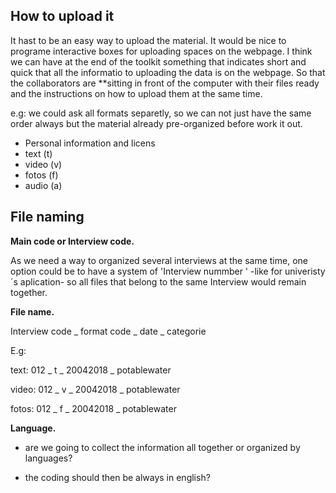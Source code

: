 
## How to upload it

It hast to be an easy way to upload the material. It would be nice to programe interactive boxes for uploading spaces 
on the webpage. I think we can have at the end of the toolkit something that indicates short and quick that all the informatio  to uploading the data is on the webpage. 
So that the collaborators are **sitting in front of the computer with their files ready and the instructions on how to upload them at the same time. 

e.g: we could ask all formats separetly, so we can not just have the same order always but the material already pre-organized before work it out. 

* Personal information and licens 
* text  (t)
* video  (v)
* fotos  (f)
* audio  (a)



## File naming

**Main code or Interview code.** 

As we need a way to organized several interviews at the same time, one option could be to have a system of 
'Interview nummber ' -like for univeristy´s aplication- so all files that belong to the same Interview would remain together.



**File name.**

Interview code _ format code _ date _ categorie 

E.g: 

text: 012 _ t _ 20042018 _ potablewater

video: 012 _ v _ 20042018 _ potablewater

fotos: 012 _ f _ 20042018 _ potablewater 


**Language.** 

* are we going to collect the information all together or organized by languages? 

* the coding should then be always in english? 

